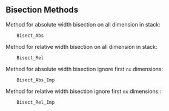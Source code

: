 ## Bisection Methods
Method for absolute width bisection on all dimension in stack:

```@docs
    Bisect_Abs
```

Method for relative width bisection on all dimension in stack:

```@docs
    Bisect_Rel
```

Method for absolute width bisection ignore first `nx` dimensions:

```@docs
    Bisect_Abs_Imp
```

Method for relative width bisection ignore first `nx` dimensions::

```@docs
    Bisect_Rel_Imp
```
